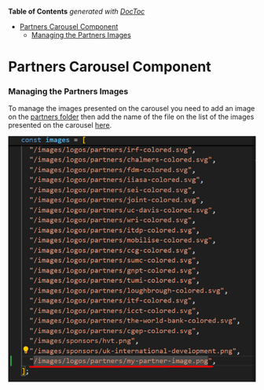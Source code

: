<!-- START doctoc generated TOC please keep comment here to allow auto update -->
<!-- DON'T EDIT THIS SECTION, INSTEAD RE-RUN doctoc TO UPDATE -->
**Table of Contents**  *generated with [DocToc](https://github.com/thlorenz/doctoc)*

- [Partners Carousel Component](#partners-carousel-component)
    - [Managing the Partners Images](#managing-the-partners-images)

<!-- END doctoc generated TOC please keep comment here to allow auto update -->

# Partners Carousel Component

### Managing the Partners Images

To manage the images presented on the carousel you need to add an image on the [partners folder](../../frontend/public/images/logos/partners) then add the name of the file on the list of the images presented on the carousel [here](https://github.com/transport-data/portal/blob/main/frontend/src/components/_shared/PartnersCarousel.tsx#L36).

![Partner images array with the last one highlighted](image.png)